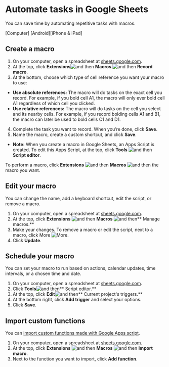 # Automate tasks in Google Sheets

You can save time by automating repetitive tasks with macros.

[Computer] [Android][iPhone & iPad]

## Create a macro

1. On your computer, open a spreadsheet at [sheets.google.com](http://sheets.google.com/).
2. At the top, click **Extensions**![and then](https://lh3.googleusercontent.com/QbWcYKta5vh_4-OgUeFmK-JOB0YgLLoGh69P478nE6mKdfpWQniiBabjF7FVoCVXI0g=h36) **Macros** ![and then](https://lh3.googleusercontent.com/QbWcYKta5vh_4-OgUeFmK-JOB0YgLLoGh69P478nE6mKdfpWQniiBabjF7FVoCVXI0g=h36) **Record macro**.
3. At the bottom, choose which type of cell reference you want your macro to use:

* **Use absolute references:** The macro will do tasks on the exact cell you record. For example, if you bold cell A1, the macro will only ever bold cell A1 regardless of which cell you clicked.
* **Use relative references:** The macro will do tasks on the cell you select and its nearby cells. For example, if you record bolding cells A1 and B1, the macro can later be used to bold cells C1 and D1.

4. Complete the task you want to record. When you’re done, click **Save**.
5. Name the macro, create a custom shortcut, and click **Save**.

* **Note:** When you create a macro in Google Sheets, an Apps Script is created. To edit this Apps Script, at the top, click **Tools** ![and then](https://lh3.googleusercontent.com/QbWcYKta5vh_4-OgUeFmK-JOB0YgLLoGh69P478nE6mKdfpWQniiBabjF7FVoCVXI0g=h36) **Script editor**.

To perform a macro, click **Extensions** ![and then](https://lh3.googleusercontent.com/QbWcYKta5vh_4-OgUeFmK-JOB0YgLLoGh69P478nE6mKdfpWQniiBabjF7FVoCVXI0g=h36) **Macros** ![and then](https://lh3.googleusercontent.com/QbWcYKta5vh_4-OgUeFmK-JOB0YgLLoGh69P478nE6mKdfpWQniiBabjF7FVoCVXI0g=h36) the macro you want.

## Edit your macro

You can change the name, add a keyboard shortcut, edit the script, or remove a macro.

1. On your computer, open a spreadsheet at [sheets.google.com](http://sheets.google.com/).
2. At the top, click **Extensions** ![and then](https://lh3.googleusercontent.com/QbWcYKta5vh_4-OgUeFmK-JOB0YgLLoGh69P478nE6mKdfpWQniiBabjF7FVoCVXI0g=h36) **Macros** ![and then](https://lh3.googleusercontent.com/QbWcYKta5vh_4-OgUeFmK-JOB0YgLLoGh69P478nE6mKdfpWQniiBabjF7FVoCVXI0g=h36)** Manage macros.**
3. Make your changes. To remove a macro or edit the script, next to a macro, click More ![More](https://lh3.googleusercontent.com/oLoRPrHJd7m46sWijX6zBWnEnfslP62AxJSwt5Nj0bNbpaYHz2pyscExleiofsH2kQ=h36).
4. Click **Update**.

## Schedule your macro

You can set your macro to run based on actions, calendar updates, time intervals, or a chosen time and date.

1. On your computer, open a spreadsheet at [sheets.google.com](http://sheets.google.com/).
2. Click **Tools**![and then](https://lh3.googleusercontent.com/QbWcYKta5vh_4-OgUeFmK-JOB0YgLLoGh69P478nE6mKdfpWQniiBabjF7FVoCVXI0g=h36)** Script editor.**
3. At the top, click **Edit**![and then](https://lh3.googleusercontent.com/QbWcYKta5vh_4-OgUeFmK-JOB0YgLLoGh69P478nE6mKdfpWQniiBabjF7FVoCVXI0g=h36)** Current project's triggers.**
4. At the bottom right, click **Add trigger** and select your options.
5. Click **Save**.

## Import custom functions

You can [import custom functions made with Google Apps script](https://developers.google.com/apps-script/guides/sheets/functions).

1. On your computer, open a spreadsheet at [sheets.google.com](http://sheets.google.com/).
2. At the top, click **Extensions** ![and then](https://lh3.googleusercontent.com/QbWcYKta5vh_4-OgUeFmK-JOB0YgLLoGh69P478nE6mKdfpWQniiBabjF7FVoCVXI0g=h36) **Macros** ![and then](https://lh3.googleusercontent.com/QbWcYKta5vh_4-OgUeFmK-JOB0YgLLoGh69P478nE6mKdfpWQniiBabjF7FVoCVXI0g=h36) **Import macro**.
3. Next to the function you want to import, click **Add function**.
